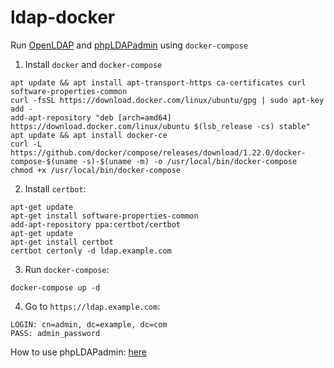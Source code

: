 # ldap-docker

Run [OpenLDAP](https://www.openldap.org/) and [phpLDAPadmin](http://phpldapadmin.sourceforge.net/wiki/index.php/Main_Page) using `docker-compose`

1. Install `docker` and `docker-compose`

```
apt update && apt install apt-transport-https ca-certificates curl software-properties-common
curl -fsSL https://download.docker.com/linux/ubuntu/gpg | sudo apt-key add -
add-apt-repository "deb [arch=amd64] https://download.docker.com/linux/ubuntu $(lsb_release -cs) stable"
apt update && apt install docker-ce
curl -L https://github.com/docker/compose/releases/download/1.22.0/docker-compose-$(uname -s)-$(uname -m) -o /usr/local/bin/docker-compose
chmod +x /usr/local/bin/docker-compose
```

2. Install `certbot`:

```
apt-get update
apt-get install software-properties-common
add-apt-repository ppa:certbot/certbot
apt-get update
apt-get install certbot 
certbot certonly -d ldap.example.com
```

3. Run `docker-compose`:

```
docker-compose up -d
```

4. Go to `https://ldap.example.com`:

```
LOGIN: cn=admin, dc=example, dc=com
PASS: admin_password
```

How to use phpLDAPadmin: [here](https://www.techrepublic.com/article/how-to-populate-an-ldap-server-with-users-and-groups-via-phpldapadmin/)
